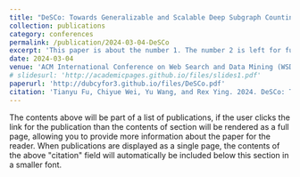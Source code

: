 ```yaml
---
title: "DeSCo: Towards Generalizable and Scalable Deep Subgraph Counting"
collection: publications
category: conferences
permalink: /publication/2024-03-04-DeSCo
excerpt: 'This paper is about the number 1. The number 2 is left for future work.'
date: 2024-03-04
venue: 'ACM International Conference on Web Search and Data Mining (WSDM), 2024'
# slidesurl: 'http://academicpages.github.io/files/slides1.pdf'
paperurl: 'http://dubcyfor3.github.io/files/DeSCo.pdf'
citation: 'Tianyu Fu, Chiyue Wei, Yu Wang, and Rex Ying. 2024. DeSCo: Towards Generalizable and Scalable Deep Subgraph Counting. In Proceedings of the 17th ACM International Conference on Web Search and Data Mining (WSDM '24). Association for Computing Machinery, New York, NY, USA, 218–227. https://doi.org/10.1145/3616855.3635788'
---
```


The contents above will be part of a list of publications, if the user clicks the link for the publication than the contents of section will be rendered as a full page, allowing you to provide more information about the paper for the reader. When publications are displayed as a single page, the contents of the above "citation" field will automatically be included below this section in a smaller font.
